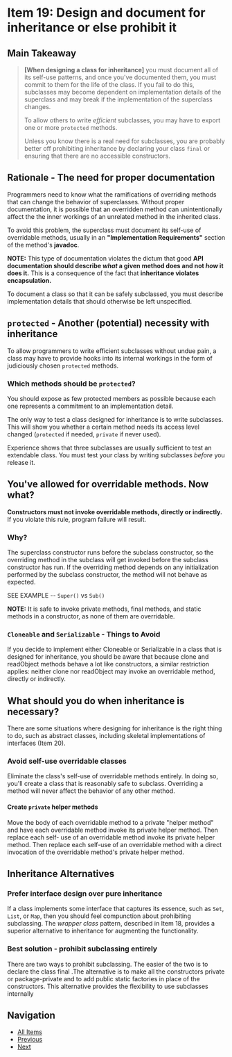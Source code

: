 # Item 19: Design and document for inheritance or else prohibit it

## Main Takeaway

> **[When designing a class for inheritance]** you must document all of its self-use patterns, and once you've documented them, you must commit to them for the life of the class. If you fail to do this, subclasses may become dependent on implementation details of the superclass and may break if the implementation of the superclass changes.
>
> To allow others to write _efficient_ subclasses, you may have to export one or more `protected` methods.
>
> Unless you know there is a real need for subclasses, you are probably better off prohibiting inheritance by declaring your class `final` or ensuring that there are no accessible constructors.

## Rationale - The need for proper documentation

Programmers need to know what the ramifications of overriding methods that can change the behavior of superclasses. Without proper documentation, it is possible that an overridden method can unintentionally affect the the inner workings of an unrelated method in the inherited class.

To avoid this problem, the superclass must document its self-use of overridable methods, usually in an **"Implementation Requirements"** section of the method's **javadoc**.

**NOTE:** This type of documentation violates the dictum that good **API documentation should describe _what_ a given method does and not _how_ it does it.** This is a consequence of the fact that **inheritance violates encapsulation.**

To document a class so that it can be safely subclassed, you must describe implementation details that should otherwise be left unspecified.

## `protected` - Another (potential) necessity with inheritance

To allow programmers to write efficient subclasses without undue pain, a class may have to provide hooks into its internal workings in the form of judiciously chosen `protected` methods.

### Which methods should be `protected`?

You should expose as few protected members as possible because each one represents a commitment to an implementation detail.

The only way to test a class designed for inheritance is to write subclasses. This will show you whether a certain method needs its access level changed (`protected` if needed, `private` if never used).

Experience shows that three subclasses are usually sufficient to test an extendable class. You must test your class by writing subclasses _before_ you release it.

## You've allowed for overridable methods. Now what?

**Constructors must not invoke overridable methods, directly or indirectly.** If you violate this rule, program failure will result.

### Why?

The superclass constructor runs before the subclass constructor, so the overriding method in the subclass will get invoked before the subclass constructor has run. If the overriding method depends on any initialization performed by the subclass constructor, the method will not behave as expected.

SEE EXAMPLE -- `Super()` vs `Sub()`

**NOTE:** It is safe to invoke private methods, final methods, and static methods in a constructor, as none of them are overridable.

### `Cloneable` and `Serializable` - Things to Avoid

If you decide to implement either Cloneable or Serializable in a class that is designed for inheritance, you should be aware that because clone and readObject methods behave a lot like constructors, a similar restriction applies: neither clone nor readObject may invoke an overridable method, directly or indirectly.

## What should you do when inheritance is necessary?

There are some situations where designing for inheritance is the right thing to do, such as abstract classes, including skeletal implementations of interfaces (Item 20).

### Avoid self-use overridable classes

Eliminate the class's self-use of overridable methods entirely. In doing so, you'll create a class that is reasonably safe to subclass. Overriding a method will never affect the behavior of any other method.

#### Create `private` helper methods

Move the body of each overridable method to a private "helper method" and have each overridable method invoke its private helper method. Then replace each self- use of an overridable method invoke its private helper method. Then replace each self-use of an overridable method with a direct invocation of the overridable method's private helper method.

## Inheritance Alternatives

### Prefer interface design over pure inheritance

If a class implements some interface that captures its essence, such as `Set`, `List`, or `Map`, then you should feel compunction about prohibiting subclassing. The _wrapper class_ pattern, described in Item 18, provides a superior alternative to inheritance for augmenting the functionality.

### Best solution - prohibit subclassing entirely

There are two ways to prohibit subclassing. The easier of the two is to declare the class final .The alternative is to make all the constructors private or package-private and to add public static factories in place of the constructors. This alternative provides the flexibility to use subclasses internally

## Navigation

- [All Items](../README.md#items)
- [Previous](./item-18-favor-composition-over-inheritance.md)
- [Next](./item-20-prefer-interfaces-to-abstract-classes.md)
